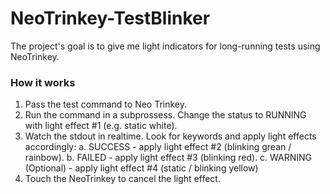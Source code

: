 # NeoTrinkey-TestBlinker

The project's goal is to give me light indicators for long-running tests using NeoTrinkey.

### How it works
1. Pass the test command to Neo Trinkey.
2. Run the command in a subprossess. Change the status to RUNNING with light effect #1 (e.g. static white).
3. Watch the stdout in realtime. Look for keywords and apply light effects accordingly:
  a. SUCCESS - apply light effect #2 (blinking grean / rainbow).
  b. FAILED - apply light effect #3 (blinking red).
  c. WARNING (Optional) - apply light effect #4 (static / blinking yellow)
4. Touch the NeoTrinkey to cancel the light effect.
